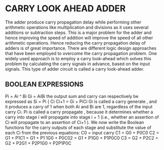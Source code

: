 # **CARRY LOOK AHEAD ADDER**

<p>The adder produce carry propagation delay while performing other arithmetic operations like multiplication and divisions as it uses several additions or subtraction steps. This is a major problem for the adder and hence improving the speed of addition will improve the speed of all other arithmetic operations. Hence reducing the carry propagation delay of adders is of great importance. There are different logic design approaches that have been employed to overcome the carry propagation problem. One widely used approach is to employ a carry look-ahead which solves this problem by calculating the carry signals in advance, based on the input signals. This type of adder circuit is called a carry look-ahead adder.</p>

## BOOLEAN EXPRESSIONS
<p>Pi = Ai ^ Bi
   Gi = AiBi
  the output sum and carry can respectively be expressed as 
                      Si = Pi { Ci
                     Ci+1 = Gi + PiCi
Gi is called a carry generate , and it produces a carry of 1 when both Ai and Bi are 1, regardless of the input carry Ci. Pi is called a carry propagate , because it determines whether a carry into stage i will propagate into stage i + 1 (i.e., whether an assertion of Ci will propagate to an assertion of Ci+1 ).  We now write the Boolean functions for the carry outputs of each stage and substitute the value of each Ci from the previous equations: 
C0 = input carry
C1 = G0 + P0C0
C2 = G1 + P1C1 = G1 + P1 1G0 + P0C02 = G1 + P1G0 + P1P0C0
C3 = G2 + P2C2 = G2 + P2G1 + P2P1G0 = P2P1P0C</p>
